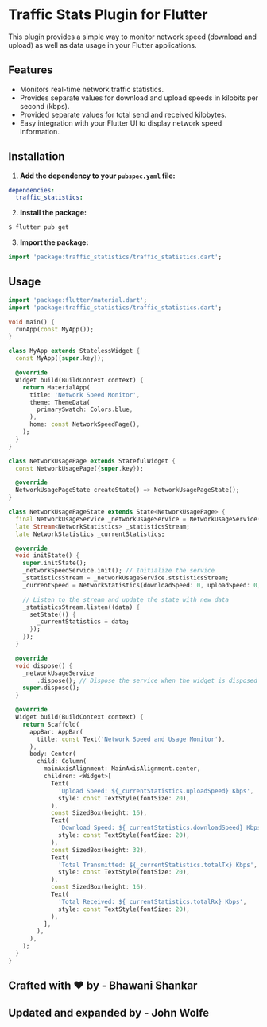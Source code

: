 # Traffic Stats Plugin for Flutter

This plugin provides a simple way to monitor network speed (download and upload) as well as 
data usage in your Flutter applications.

## Features

* Monitors real-time network traffic statistics.
* Provides separate values for download and upload speeds in kilobits per second (kbps).
* Provided separate values for total send and received kilobytes.
* Easy integration with your Flutter UI to display network speed information.

## Installation

1. **Add the dependency to your `pubspec.yaml` file:**

```yaml
dependencies:
  traffic_statistics: 
```

2. **Install the package:**

```bash
$ flutter pub get
```

3. **Import the package:**

```dart
import 'package:traffic_statistics/traffic_statistics.dart'; 
```

## Usage

```dart
import 'package:flutter/material.dart';
import 'package:traffic_statistics/traffic_statistics.dart';

void main() {
  runApp(const MyApp());
}

class MyApp extends StatelessWidget {
  const MyApp({super.key});

  @override
  Widget build(BuildContext context) {
    return MaterialApp(
      title: 'Network Speed Monitor',
      theme: ThemeData(
        primarySwatch: Colors.blue,
      ),
      home: const NetworkSpeedPage(),
    );
  }
}

class NetworkUsagePage extends StatefulWidget {
  const NetworkUsagePage({super.key});

  @override
  NetworkUsagePageState createState() => NetworkUsagePageState();
}

class NetworkUsagePageState extends State<NetworkUsagePage> {
  final NetworkUsageService _networkUsageService = NetworkUsageService();
  late Stream<NetworkStatistics> _statisticsStream;
  late NetworkStatistics _currentStatistics;

  @override
  void initState() {
    super.initState();
    _networkSpeedService.init(); // Initialize the service
    _statisticsStream = _networkUsageService.ststisticsStream;
    _currentSpeed = NetworkStatistics(downloadSpeed: 0, uploadSpeed: 0, totalTx: 0, totalRx: 0);

    // Listen to the stream and update the state with new data
    _statisticsStream.listen((data) {
      setState(() {
        _currentStatistics = data;
      });
    });
  }

  @override
  void dispose() {
    _networkUsageService
        .dispose(); // Dispose the service when the widget is disposed
    super.dispose();
  }

  @override
  Widget build(BuildContext context) {
    return Scaffold(
      appBar: AppBar(
        title: const Text('Network Speed and Usage Monitor'),
      ),
      body: Center(
        child: Column(
          mainAxisAlignment: MainAxisAlignment.center,
          children: <Widget>[
            Text(
              'Upload Speed: ${_currentStatistics.uploadSpeed} Kbps',
              style: const TextStyle(fontSize: 20),
            ),
            const SizedBox(height: 16),
            Text(
              'Download Speed: ${_currentStatistics.downloadSpeed} Kbps',
              style: const TextStyle(fontSize: 20),
            ),
            const SizedBox(height: 32),
            Text(
              'Total Transmitted: ${_currentStatistics.totalTx} Kbps',
              style: const TextStyle(fontSize: 20),
            ),
            const SizedBox(height: 16),
            Text(
              'Total Received: ${_currentStatistics.totalRx} Kbps',
              style: const TextStyle(fontSize: 20),
            ),
          ],
        ),
      ),
    );
  }
}
```

## Crafted with ❤️ by - Bhawani Shankar
## Updated and expanded by - John Wolfe
